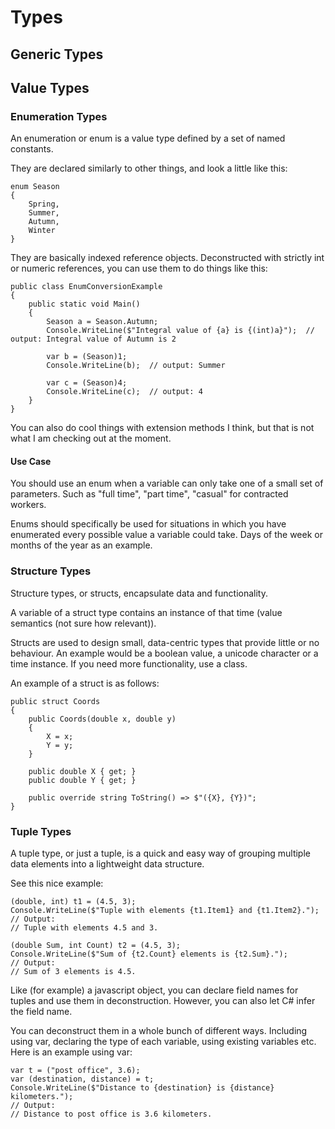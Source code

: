 # Types

## Generic Types

## Value Types

### Enumeration Types

An enumeration or enum is a value type defined by a set of named constants.

They are declared similarly to other things, and look a little like this:

```
enum Season
{
    Spring,
    Summer,
    Autumn,
    Winter
}
```

They are basically indexed reference objects. Deconstructed with strictly int or numeric references, you can use them to do things like this:

```
public class EnumConversionExample
{
    public static void Main()
    {
        Season a = Season.Autumn;
        Console.WriteLine($"Integral value of {a} is {(int)a}");  // output: Integral value of Autumn is 2

        var b = (Season)1;
        Console.WriteLine(b);  // output: Summer

        var c = (Season)4;
        Console.WriteLine(c);  // output: 4
    }
}
```

You can also do cool things with extension methods I think, but that is not what I am checking out at the moment.

#### Use Case

You should use an enum when a variable can only take one of a small set of parameters. Such as "full time", "part time", "casual" for contracted workers.

Enums should specifically be used for situations in which you have enumerated every possible value a variable could take. Days of the week or months of the year as an example.

### Structure Types

Structure types, or structs, encapsulate data and functionality.

A variable of a struct type contains an instance of that time (value semantics (not sure how relevant)).

Structs are used to design small, data-centric types that provide little or no behaviour. An example would be a boolean value, a unicode character or a time instance. If you need more functionality, use a class.

An example of a struct is as follows:

```
public struct Coords
{
    public Coords(double x, double y)
    {
        X = x;
        Y = y;
    }

    public double X { get; }
    public double Y { get; }

    public override string ToString() => $"({X}, {Y})";
}
```

### Tuple Types

A tuple type, or just a tuple, is a quick and easy way of grouping multiple data elements into a lightweight data structure.

See this nice example:

```
(double, int) t1 = (4.5, 3);
Console.WriteLine($"Tuple with elements {t1.Item1} and {t1.Item2}.");
// Output:
// Tuple with elements 4.5 and 3.

(double Sum, int Count) t2 = (4.5, 3);
Console.WriteLine($"Sum of {t2.Count} elements is {t2.Sum}.");
// Output:
// Sum of 3 elements is 4.5.
```

Like (for example) a javascript object, you can declare field names for tuples and use them in deconstruction. However, you can also let C# infer the field name.

You can deconstruct them in a whole bunch of different ways. Including using var, declaring the type of each variable, using existing variables etc. Here is an example using var:

```
var t = ("post office", 3.6);
var (destination, distance) = t;
Console.WriteLine($"Distance to {destination} is {distance} kilometers.");
// Output:
// Distance to post office is 3.6 kilometers.
```
